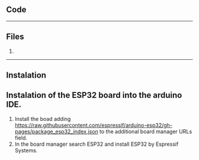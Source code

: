 ## Code


*** 
## Files
1. 

***

## Instalation

## Instalation of the ESP32 board into the arduino IDE.

1. Install the boad adding https://raw.githubusercontent.com/espressif/arduino-esp32/gh-pages/package_esp32_index.json to the additional board manager URLs field.	
2. In the board manager search ESP32 and install ESP32 by Espressif Systems.

